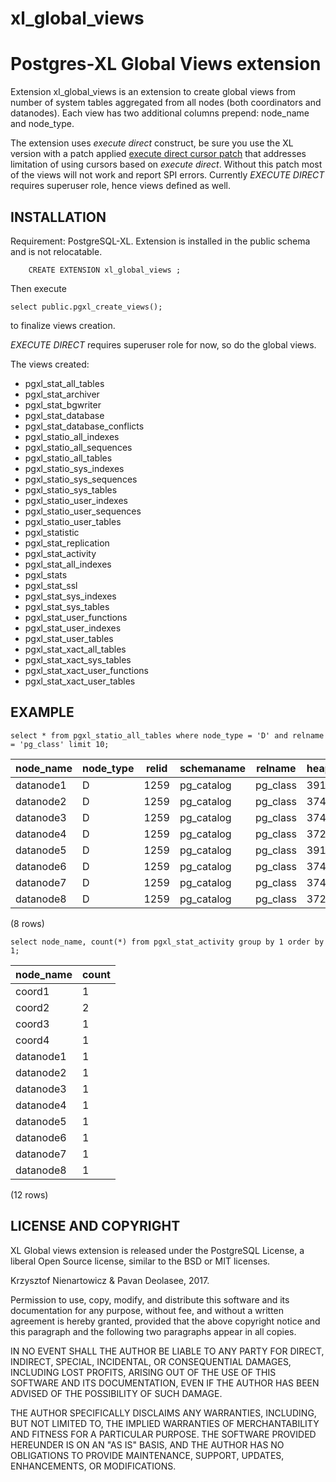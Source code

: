 # xl_global_views

Postgres-XL Global Views extension
====================

Extension xl_global_views is an extension to create global views from number of system tables aggregated from all nodes (both coordinators and datanodes).
Each view has two additional columns prepend: node_name and node_type. 

The extension uses _execute direct_ construct, be sure you use the XL version with a patch applied [execute direct cursor patch](https://git.postgresql.org/gitweb/?p=postgres-xl.git;a=commit;h=1b6ada225da45c82529d56f71e3c6a62fabcfd55) that addresses limitation of using cursors based on _execute direct_. Without this patch most of the views will not work and report SPI errors.
Currently _EXECUTE DIRECT_ requires superuser role, hence views defined as well.

INSTALLATION
------------
Requirement: PostgreSQL-XL.
Extension is installed in the public schema and is not relocatable.

    	CREATE EXTENSION xl_global_views ;

Then execute
```
select public.pgxl_create_views(); 
```
to finalize views creation.

_EXECUTE DIRECT_ requires superuser role for now, so do the global views.

The views created:

* pgxl_stat_all_tables
* pgxl_stat_archiver
* pgxl_stat_bgwriter
* pgxl_stat_database
* pgxl_stat_database_conflicts
* pgxl_statio_all_indexes
* pgxl_statio_all_sequences
* pgxl_statio_all_tables
* pgxl_statio_sys_indexes
* pgxl_statio_sys_sequences
* pgxl_statio_sys_tables
* pgxl_statio_user_indexes
* pgxl_statio_user_sequences
* pgxl_statio_user_tables
* pgxl_statistic
* pgxl_stat_replication
* pgxl_stat_activity
* pgxl_stat_all_indexes
* pgxl_stats
* pgxl_stat_ssl
* pgxl_stat_sys_indexes
* pgxl_stat_sys_tables
* pgxl_stat_user_functions
* pgxl_stat_user_indexes
* pgxl_stat_user_tables
* pgxl_stat_xact_all_tables
* pgxl_stat_xact_sys_tables
* pgxl_stat_xact_user_functions
* pgxl_stat_xact_user_tables


EXAMPLE
-------

	select * from pgxl_statio_all_tables where node_type = 'D' and relname = 'pg_class' limit 10;

node_name | node_type | relid | schemaname | relname  | heap_blks_read | heap_blks_hit | idx_blks_read | idx_blks_hit | toast_blks_read | toast_blks_hit | tidx_blks_read | tidx_blks_hit
-----------|-----------|-------|------------|----------|----------------|---------------|---------------|--------------|-----------------|----------------|----------------|---------------
 datanode1 | D         |  1259 | pg_catalog | pg_class |           3918 |      58604308 |           259 |      3035480 |          [null] |         [null] |         [null] |        [null]
 datanode2 | D         |  1259 | pg_catalog | pg_class |           3745 |       2634617 |           613 |       141135 |          [null] |         [null] |         [null] |        [null]
 datanode3 | D         |  1259 | pg_catalog | pg_class |           3742 |        965008 |           395 |        41040 |          [null] |         [null] |         [null] |        [null]
 datanode4 | D         |  1259 | pg_catalog | pg_class |           3722 |        937601 |           212 |        37620 |          [null] |         [null] |         [null] |        [null]
 datanode5 | D         |  1259 | pg_catalog | pg_class |           3918 |      58604308 |           259 |      3035480 |          [null] |         [null] |         [null] |        [null]
 datanode6 | D         |  1259 | pg_catalog | pg_class |           3745 |       2634617 |           613 |       141135 |          [null] |         [null] |         [null] |        [null]
 datanode7 | D         |  1259 | pg_catalog | pg_class |           3742 |        965008 |           395 |        41040 |          [null] |         [null] |         [null] |        [null]
 datanode8 | D         |  1259 | pg_catalog | pg_class |           3722 |        937601 |           212 |        37620 |          [null] |         [null] |         [null] |        [null]
(8 rows)

	select node_name, count(*) from pgxl_stat_activity group by 1 order by 1;
 node_name | count
-----------|-------
 coord1    |     1
 coord2    |     2
 coord3    |     1
 coord4    |     1
 datanode1 |     1
 datanode2 |     1
 datanode3 |     1
 datanode4 |     1
 datanode5 |     1
 datanode6 |     1
 datanode7 |     1
 datanode8 |     1
(12 rows)


	

LICENSE AND COPYRIGHT
---------------------

XL Global views extension is released under the PostgreSQL License, a liberal Open Source license, similar to the BSD or MIT licenses.

Krzysztof Nienartowicz & Pavan Deolasee, 2017.

Permission to use, copy, modify, and distribute this software and its documentation for any purpose, without fee, and without a written agreement is hereby granted, provided that the above copyright notice and this paragraph and the following two paragraphs appear in all copies.

IN NO EVENT SHALL THE AUTHOR BE LIABLE TO ANY PARTY FOR DIRECT, INDIRECT, SPECIAL, INCIDENTAL, OR CONSEQUENTIAL DAMAGES, INCLUDING LOST PROFITS, ARISING OUT OF THE USE OF THIS SOFTWARE AND ITS DOCUMENTATION, EVEN IF THE AUTHOR HAS BEEN ADVISED OF THE POSSIBILITY OF SUCH DAMAGE.

THE AUTHOR SPECIFICALLY DISCLAIMS ANY WARRANTIES, INCLUDING, BUT NOT LIMITED TO, THE IMPLIED WARRANTIES OF MERCHANTABILITY AND FITNESS FOR A PARTICULAR PURPOSE. THE SOFTWARE PROVIDED HEREUNDER IS ON AN "AS IS" BASIS, AND THE AUTHOR HAS NO OBLIGATIONS TO PROVIDE MAINTENANCE, SUPPORT, UPDATES, ENHANCEMENTS, OR MODIFICATIONS.

